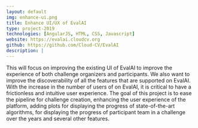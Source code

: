 ```yaml
---
layout: default
img: enhance-ui.png
title: Enhance UI/UX of EvalAI
type: project-2019
technologies: [AngularJS, HTML, CSS, Javascript]
website: https://evalai.cloudcv.org
github: https://github.com/Cloud-CV/EvalAI
description: |
---
```

This will focus on improving the existing UI of EvalAI to improve the experience of both challenge organizers and participants. We also want to improve the discoverability of all the features that are supported on EvalAI. With the increase in the number of users of on EvalAI, it is critical to have a frictionless and intuitive user experience. The goal of this project is to ease the pipeline for challenge creation, enhancing the user experience of the platform, adding plots for displaying the progress of state-of-the-art algorithms, for displaying the progress of participant team in a challenge over the years and several other features.
